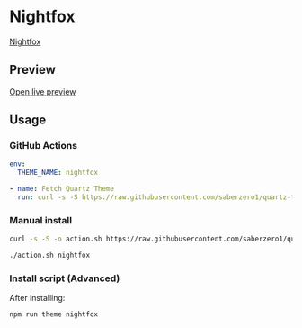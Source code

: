 # Nightfox

[Nightfox](https://github.com/mbromell)

## Preview

[Open live preview](https://quartz-themes.github.io/nightfox/)

## Usage

### GitHub Actions

```yaml
env:
  THEME_NAME: nightfox
```

```yaml
- name: Fetch Quartz Theme
  run: curl -s -S https://raw.githubusercontent.com/saberzero1/quartz-themes/master/action.sh | bash -s -- $THEME_NAME
```

### Manual install

```bash
curl -s -S -o action.sh https://raw.githubusercontent.com/saberzero1/quartz-themes/master/action.sh

./action.sh nightfox
```

### Install script (Advanced)

After installing:

```bash
npm run theme nightfox
```
